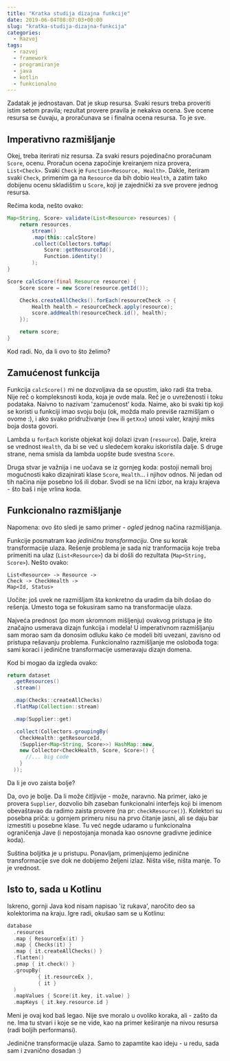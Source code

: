 ```yaml
---
title: "Kratka studija dizajna funkcije"
date: 2019-06-04T08:07:03+00:00
slug: "kratka-studija-dizajna-funkcija"
categories:
  - Razvoj
tags:
  - razvoj
  - framework
  - programiranje
  - java
  - kotlin
  - funkcionalno
---
```


Zadatak je jednostavan. Dat je skup resursa. Svaki resurs treba proveriti istim setom pravila; rezultat provere pravila je nekakva ocena. Sve ocene resursa se čuvaju, a proračunava se i finalna ocena resursa. To je sve.
<!--more-->

## Imperativno razmišljanje

Okej, treba iterirati niz resursa. Za svaki resurs pojedinačno proračunam `Score`, ocenu. Proračun ocena započinje kreiranjem niza provera, `List<Check>`. Svaki `Check` je `Function<Resource, Health>`. Dakle, iteriram svaki `Check`, primenim ga na `Resource` da bih dobio `Health`, a zatim tako dobijenu ocenu skladištim u `Score`, koji je zajednički za sve provere jednog resursa.

Rečima koda, nešto ovako:

```java
Map<String, Score> validate(List<Resource> resources) {
	return resources.
		stream()
		.map(this::calcStore)
		.collect(Collectors.toMap(
			Score::getResourceId(),
			Function.identity()
		);
}

Score calcScore(final Resource resource) {
	Score score = new Score(resource.getId());

	Checks.createAllChecks().forEach(resourceCheck -> {
		Health health = resourceCheck.apply(resource);
		score.addHealth(resourceCheck.id(), health);
	});

	return score;
}
```

Kod radi. No, da li ovo to što želimo?

## Zamućenost funkcija

Funkcija `calcScore()` mi ne dozvoljava da se opustim, iako radi šta treba. Nije reč o kompleksnosti koda, koja je ovde mala. Reč je o uvreženosti i toku podataka. Naivno to nazivam 'zamućenost' koda. Naime, ako bi svaki tip koji se koristi u funkciji imao svoju boju (ok, možda malo previše razmišljam o ovome :), i ako svako pridruživanje (`new` ili `getXxx`) unosi valer, krajnji miks boja dosta govori.

Lambda u `forEach` koriste objekat koji dolazi izvan (`resource`). Dalje, kreira se vrednost `Health`, da bi se već u sledećem koraku iskoristila dalje. S druge strane, nema smisla da lambda uopšte bude svestna `Score`.

Druga stvar je važnija i ne uočava se iz gornjeg koda: postoji nemali broj mogućnosti kako dizajnirati klase `Score`, `Health`... i njihov odnos. Ni jedan od tih načina nije posebno loš ili dobar. Svodi se na lični izbor, na kraju krajeva - što baš i nije vrlina koda. 

## Funkcionalno razmišljanje

Napomena: ovo što sledi je samo primer - _ogled_ jednog načina razmišljanja.

Funkcije posmatram kao _jediničnu transformaciju_. One su korak transformacije ulaza. Rešenje problema je sada niz tranformacija koje treba primeniti na ulaz (`List<Resource>`) da bi došli do rezultata (`Map<String, Score>`). Nešto ovako:
 
```
List<Resource> -> Resource ->
Check -> CheckHealth ->
Map<Id, Status>
```

Uočite: još uvek ne razmišljam šta konkretno da uradim da bih došao do rešenja. Umesto toga se fokusiram samo na transformacije ulaza.

Najveća prednost (po mom skromnom mišljenju) ovakvog pristupa je što značajno usmerava dizajn funkcija i modela! U imperativnom razmišljanju sam morao sam da donosim odluku kako će modeli biti uvezani, zavisno od pristupa rešavanju problema. Funkcionalno razmišljanje me oslobođa toga: sami koraci i jedinične transformacije usmeravaju dizajn domena.

Kod bi mogao da izgleda ovako:

```java
return dataset
  .getResources()
  .stream()

  .map(Checks::createAllChecks)
  .flatMap(Collection::stream)

  .map(Supplier::get)

  .collect(Collectors.groupingBy(
    CheckHealth::getResourceId,
    (Supplier<Map<String, Score>>) HashMap::new,
    new Collector<CheckHealth, Score, Score>() {
      //... big code
    }
  ));
```

Da li je ovo zaista bolje?

Da, ovo je bolje. Da li može čitljivije - može, naravno. Na primer, iako je provera `Supplier`, dozvolio bih zaseban funkcionalni interfejs koji bi imenom obevaštavao da radimo zaista provere (na pr: `checkResource()`). Kolektori su posebna priča: u gornjem primeru nisu na prvo čitanje jasni, ali se daju bar izmestiti u posebne klase. Tu već negde udaramo u funkcionalna ograničenja Jave (i nepostojanja monada kao osnovne gradivne jedinice koda).

Suština boljitka je u pristupu. Ponavljam, primenjujemo jedinične transformacije sve dok ne dobijemo željeni izlaz. Ništa više, ništa manje. To je vrednost. 

## Isto to, sada u Kotlinu 

Iskreno, gornji Java kod nisam napisao 'iz rukava', naročito deo sa kolektorima na kraju. Igre radi, okušao sam se u Kotlinu:

```kotlin
database
  .resources
  .map { ResourceEx(it) }
  .map { Checks(it) }
  .map { it.createAllChecks() }
  .flatten()
  .pmap { it.check() }
  .groupBy(
          { it.resourceEx },
          { it }
  )
  .mapValues { Score(it.key, it.value) }
  .mapKeys { it.key.resource.id }
```  

Meni je ovaj kod baš legao. Nije sve moralo u ovoliko koraka, ali - zašto da ne. Ima tu stvari i koje se ne vide, kao na primer keširanje na nivou resursa (radi boljih performansi).

Jedinične transformacije ulaza. Samo to zapamtite kao ideju - u redu, sada sam i zvanično dosadan :)
